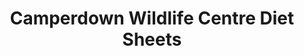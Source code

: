 ---
schema: default
title: Camperdown Wildlife Centre Diet Sheets
organization: Dundee City Council
notes: Diet sheets for animals at Camperdown Wildlife Centre. Diets are subject to change. More information about the animals at Camperdown can be found on their [website](http://www.camperdownwildlifecentre.com/)
resources:

  - name: Camperdown Wildlife Centre Diet Sheets XLSX
  - url: https://data.dundeecity.gov.uk/dataset/f081c69e-9a02-4f51-8eeb-2072f6ab41a3/resource/00ca93c9-163f-4e3b-bfa1-cb2073da51db/download/animal-diets-wolf-section.xlsx
  - format: XLSX

  - name: Camperdown Wildlife Centre Diet Sheets XLSX
  - url: https://data.dundeecity.gov.uk/dataset/f081c69e-9a02-4f51-8eeb-2072f6ab41a3/resource/77f1d861-9a34-4239-ae0b-f3ef6a225688/download/animal-diets-gibbons-section.xlsx
  - format: XLSX

  - name: Camperdown Wildlife Centre Diet Sheets XLSX
  - url: https://data.dundeecity.gov.uk/dataset/f081c69e-9a02-4f51-8eeb-2072f6ab41a3/resource/82725c41-300a-48be-a577-6b25f0435219/download/animal-diets-bear-section.xlsx
  - format: XLSX

license: Open Government Licence 3.0 (United Kingdom)
category:

  - Animal


  - 

maintainer: Tim Wisniewski
maintainer_email: tim@timwis.com
---